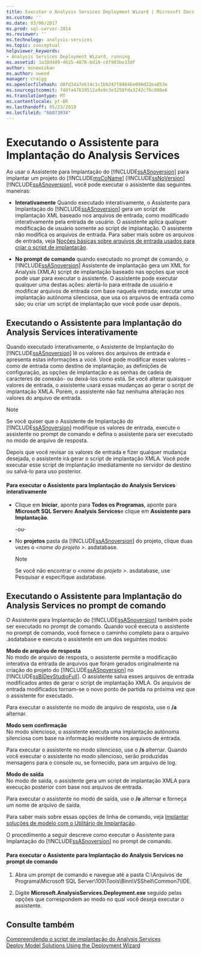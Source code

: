 ```yaml
---
title: Executar o Analysis Services Deployment Wizard | Microsoft Docs
ms.custom: ''
ms.date: 03/06/2017
ms.prod: sql-server-2014
ms.reviewer: ''
ms.technology: analysis-services
ms.topic: conceptual
helpviewer_keywords:
- Analysis Services Deployment Wizard, running
ms.assetid: 3a38d489-4625-4878-bd18-c6f903be33df
author: minewiskan
ms.author: owend
manager: craigg
ms.openlocfilehash: d8fd34a7e614c1c1bb247f84846e090d22ea053e
ms.sourcegitcommit: f40fa47619512a9a9c3e3258fda3242c76c008e6
ms.translationtype: MT
ms.contentlocale: pt-BR
ms.lasthandoff: 05/23/2019
ms.locfileid: "66073034"
---
```

# <a name="running-the-analysis-services-deployment-wizard"></a>Executando o Assistente para Implantação do Analysis Services
  Ao usar o Assistente para Implantação do [!INCLUDE[ssASnoversion](../../includes/ssasnoversion-md.md)] para implantar um projeto do [!INCLUDE[msCoName](../../includes/msconame-md.md)] [!INCLUDE[ssNoVersion](../../includes/ssnoversion-md.md)] [!INCLUDE[ssASnoversion](../../includes/ssasnoversion-md.md)], você pode executar o assistente das seguintes maneiras:  
  
-   **Interativamente** Quando executado interativamente, o Assistente para Implantação do [!INCLUDE[ssASnoversion](../../includes/ssasnoversion-md.md)] gera um script de implantação XML baseado nos arquivos de entrada, como modificado interativamente pela entrada de usuário. O assistente aplica qualquer modificação de usuário somente ao script de implantação. O assistente não modifica os arquivos de entrada. Para saber mais sobre os arquivos de entrada, veja [Noções básicas sobre arquivos de entrada usados para criar o script de implantação](deployment-script-files-input-used-to-create-deployment-script.md).  
  
-   **No prompt de comando** quando executado no prompt de comando, o [!INCLUDE[ssASnoversion](../../includes/ssasnoversion-md.md)] Assistente de implantação gera um XML for Analysis (XMLA) script de implantação baseado nas opções que você pode usar para executar o assistente. O assistente pode executar qualquer uma destas ações: alertá-lo para entrada de usuário e modificar arquivos de entrada com base naquela entrada; executar uma implantação autônoma silenciosa, que usa os arquivos de entrada como são; ou criar um script de implantação que você pode usar depois.  
  
## <a name="running-the-analysis-services-deployment-wizard-interactively"></a>Executando o Assistente para Implantação do Analysis Services interativamente  
 Quando executado interativamente, o Assistente de Implantação do [!INCLUDE[ssASnoversion](../../includes/ssasnoversion-md.md)] lê os valores dos arquivos de entrada e apresenta estas informações a você. Você pode modificar esses valores – como de entrada como destino de implantação, as definições de configuração, as opções de implantação e as senhas de cadeia de caracteres de conexão- ou deixá-los como está. Se você alterar quaisquer valores de entrada, o assistente usará essas mudanças ao gerar o script de implantação XMLA. Porém, o assistente não faz nenhuma alteração nos valores do arquivo de entrada.  
  
> [!NOTE]  
>  Se você quiser que o Assistente de Implantação do [!INCLUDE[ssASnoversion](../../includes/ssasnoversion-md.md)] modifique os valores de entrada, execute o assistente no prompt de comando e defina o assistente para ser executado no modo de arquivo de resposta.  
  
 Depois que você revisar os valores de entrada e fizer qualquer mudança desejada, o assistente irá gerar o script de implantação XMLA. Você pode executar esse script de implantação imediatamente no servidor de destino ou salvá-lo para uso posterior.  
  
#### <a name="to-run-the-analysis-services-deployment-wizard-interactively"></a>Para executar o Assistente para Implantação do Analysis Services interativamente  
  
-   Clique em **Iniciar**, aponte para **Todos os Programas**, aponte para **Microsoft SQL Server**e **Analysis Services**e clique em **Assistente para Implantação**.  
  
     -ou-  
  
-   No **projetos** pasta da [!INCLUDE[ssASnoversion](../../includes/ssasnoversion-md.md)] do projeto, clique duas vezes o  *\<nome do projeto >*. asdatabase.  
  
    > [!NOTE]  
    >  Se você não encontrar o  *\<nome do projeto >*. asdatabase, use Pesquisar e especifique asdatabase.  
  
## <a name="running-the-analysis-services-deployment-wizard-at-the-command-prompt"></a>Executando o Assistente para Implantação do Analysis Services no prompt de comando  
 O Assistente para Implantação do [!INCLUDE[ssASnoversion](../../includes/ssasnoversion-md.md)] também pode ser executado no prompt de comando. Quando você executa o assistente no prompt de comando, você fornece o caminho completo para o arquivo .asdatabase e executa o assistente em um dos seguintes modos:  
  
 **Modo de arquivo de resposta**  
 No modo de arquivo de resposta, o assistente permite a modificação interativa da entrada de arquivos que foram gerados originalmente na criação do projeto do [!INCLUDE[ssASnoversion](../../includes/ssasnoversion-md.md)] no [!INCLUDE[ssBIDevStudioFull](../../includes/ssbidevstudiofull-md.md)]. O assistente salva esses arquivos de entrada modificados antes de gerar o script de implantação XMLA. Os arquivos de entrada modificados tornam-se o novo ponto de partida na próxima vez que o assistente for executado.  
  
 Para executar o assistente no modo de arquivo de resposta, use o **/a** alternar.  
  
 **Modo sem confirmação**  
 No modo silencioso, o assistente executa uma implantação autônoma silenciosa com base na informação residente nos arquivos de entrada.  
  
 Para executar o assistente no modo silencioso, use o **/s** alternar. Quando você executar o assistente no modo silencioso, serão produzidas mensagens para o console ou, se fornecido, para um arquivo de log.  
  
 **Modo de saída**  
 No modo de saída, o assistente gera um script de implantação XMLA para execução posterior com base nos arquivos de entrada.  
  
 Para executar o assistente no modo de saída, use o **/o** alternar e forneça um nome de arquivo de saída.  
  
 Para saber mais sobre essas opções de linha de comando, veja [Implantar soluções de modelo com o Utilitário de Implantação](deploy-model-solutions-with-the-deployment-utility.md).  
  
 O procedimento a seguir descreve como executar o Assistente para Implantação do [!INCLUDE[ssASnoversion](../../includes/ssasnoversion-md.md)] no prompt de comando.  
  
#### <a name="to-run-the-analysis-services-deployment-wizard-at-the-command-prompt"></a>Para executar o Assistente para Implantação do Analysis Services no prompt de comando  
  
1.  Abra um prompt de comando e navegue até a pasta C:\Arquivos de Programa\Microsoft SQL Server\100\Tools\Binn\VSShell\Common7\IDE.  
  
2.  Digite **Microsoft.AnalysisServices.Deployment.exe** seguido pelas opções que correspondem ao modo no qual você deseja executar o assistente.  
  
## <a name="see-also"></a>Consulte também  
 [Compreendendo o script de implantação do Analysis Services](understanding-the-analysis-services-deployment-script.md)   
 [Deploy Model Solutions Using the Deployment Wizard](deploy-model-solutions-using-the-deployment-wizard.md)  
  
  
